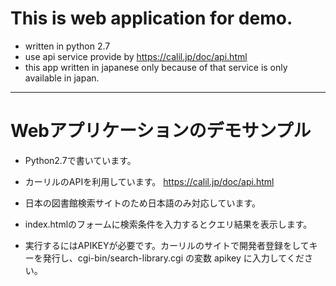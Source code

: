 # This is web application for demo.

- written in python 2.7
- use api service provide by https://calil.jp/doc/api.html
- this app written in japanese only because of that service is only available in japan.

----

# Webアプリケーションのデモサンプル

- Python2.7で書いています。
- カーリルのAPIを利用しています。  https://calil.jp/doc/api.html
- 日本の図書館検索サイトのため日本語のみ対応しています。

- index.htmlのフォームに検索条件を入力するとクエリ結果を表示します。

- 実行するにはAPIKEYが必要です。カーリルのサイトで開発者登録をしてキーを発行し、cgi-bin/search-library.cgi の変数 apikey に入力してください。
